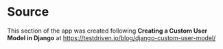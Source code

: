 # Source
This section of the app was created following **Creating a Custom User Model in Django** at https://testdriven.io/blog/django-custom-user-model/

